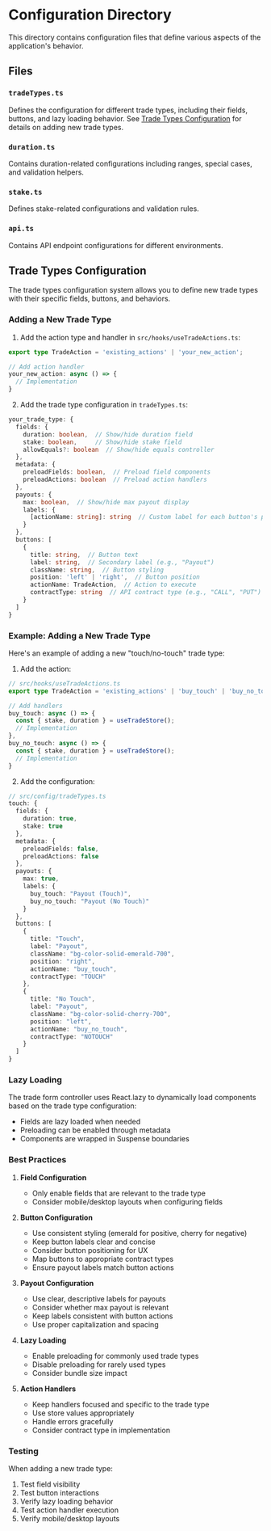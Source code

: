 # Configuration Directory

This directory contains configuration files that define various aspects of the application's behavior.

## Files

### `tradeTypes.ts`
Defines the configuration for different trade types, including their fields, buttons, and lazy loading behavior. See [Trade Types Configuration](#trade-types-configuration) for details on adding new trade types.

### `duration.ts`
Contains duration-related configurations including ranges, special cases, and validation helpers.

### `stake.ts`
Defines stake-related configurations and validation rules.

### `api.ts`
Contains API endpoint configurations for different environments.

## Trade Types Configuration

The trade types configuration system allows you to define new trade types with their specific fields, buttons, and behaviors.

### Adding a New Trade Type

1. Add the action type and handler in `src/hooks/useTradeActions.ts`:
```typescript
export type TradeAction = 'existing_actions' | 'your_new_action';

// Add action handler
your_new_action: async () => {
  // Implementation
}
```

2. Add the trade type configuration in `tradeTypes.ts`:
```typescript
your_trade_type: {
  fields: {
    duration: boolean,  // Show/hide duration field
    stake: boolean,     // Show/hide stake field
    allowEquals?: boolean  // Show/hide equals controller
  },
  metadata: {
    preloadFields: boolean,  // Preload field components
    preloadActions: boolean  // Preload action handlers
  },
  payouts: {
    max: boolean,  // Show/hide max payout display
    labels: {
      [actionName: string]: string  // Custom label for each button's payout
    }
  },
  buttons: [
    {
      title: string,  // Button text
      label: string,  // Secondary label (e.g., "Payout")
      className: string,  // Button styling
      position: 'left' | 'right',  // Button position
      actionName: TradeAction,  // Action to execute
      contractType: string  // API contract type (e.g., "CALL", "PUT")
    }
  ]
}
```

### Example: Adding a New Trade Type

Here's an example of adding a new "touch/no-touch" trade type:

1. Add the action:
```typescript
// src/hooks/useTradeActions.ts
export type TradeAction = 'existing_actions' | 'buy_touch' | 'buy_no_touch';

// Add handlers
buy_touch: async () => {
  const { stake, duration } = useTradeStore();
  // Implementation
},
buy_no_touch: async () => {
  const { stake, duration } = useTradeStore();
  // Implementation
}
```

2. Add the configuration:
```typescript
// src/config/tradeTypes.ts
touch: {
  fields: {
    duration: true,
    stake: true
  },
  metadata: {
    preloadFields: false,
    preloadActions: false
  },
  payouts: {
    max: true,
    labels: {
      buy_touch: "Payout (Touch)",
      buy_no_touch: "Payout (No Touch)"
    }
  },
  buttons: [
    {
      title: "Touch",
      label: "Payout",
      className: "bg-color-solid-emerald-700",
      position: "right",
      actionName: "buy_touch",
      contractType: "TOUCH"
    },
    {
      title: "No Touch",
      label: "Payout",
      className: "bg-color-solid-cherry-700",
      position: "left",
      actionName: "buy_no_touch",
      contractType: "NOTOUCH"
    }
  ]
}
```

### Lazy Loading

The trade form controller uses React.lazy to dynamically load components based on the trade type configuration:

- Fields are lazy loaded when needed
- Preloading can be enabled through metadata
- Components are wrapped in Suspense boundaries

### Best Practices

1. **Field Configuration**
   - Only enable fields that are relevant to the trade type
   - Consider mobile/desktop layouts when configuring fields

2. **Button Configuration**
   - Use consistent styling (emerald for positive, cherry for negative)
   - Keep button labels clear and concise
   - Consider button positioning for UX
   - Map buttons to appropriate contract types
   - Ensure payout labels match button actions

3. **Payout Configuration**
   - Use clear, descriptive labels for payouts
   - Consider whether max payout is relevant
   - Keep labels consistent with button actions
   - Use proper capitalization and spacing

4. **Lazy Loading**
   - Enable preloading for commonly used trade types
   - Disable preloading for rarely used types
   - Consider bundle size impact

5. **Action Handlers**
   - Keep handlers focused and specific to the trade type
   - Use store values appropriately
   - Handle errors gracefully
   - Consider contract type in implementation

### Testing

When adding a new trade type:

1. Test field visibility
2. Test button interactions
3. Verify lazy loading behavior
4. Test action handler execution
5. Verify mobile/desktop layouts
